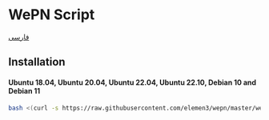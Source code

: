 # WePN Script


[فارسی](README.fa.md)


## Installation

#### Ubuntu 18.04, Ubuntu 20.04, Ubuntu 22.04, Ubuntu 22.10, Debian 10 and Debian 11
``` bash
bash <(curl -s https://raw.githubusercontent.com/elemen3/wepn/master/wepn.sh)
```